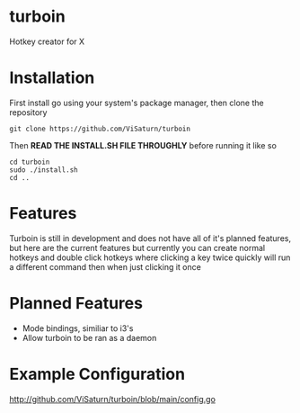 # turboin
Hotkey creator for X
# Installation
First install go using your system's package manager, then clone the repository

    git clone https://github.com/ViSaturn/turboin

Then **READ THE INSTALL.SH FILE THROUGHLY** before running it like so

    cd turboin
    sudo ./install.sh
    cd ..
    
# Features
Turboin is still in development and does not have all of it's
planned features, but here are the current features but currently
you can create normal hotkeys and double click hotkeys where clicking a key
twice quickly will run a different command then when just clicking it once

# Planned Features
- Mode bindings, similiar to i3's
- Allow turboin to be ran as a daemon

# Example Configuration
http://github.com/ViSaturn/turboin/blob/main/config.go
